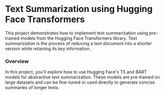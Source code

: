 # **Text Summarization using Hugging Face Transformers**
This project demonstrates how to implement text summarization using pre-trained models from the Hugging Face Transformers library. Text summarization is the process of reducing a text document into a shorter version while retaining its key information.

### **Overview**
In this project, you'll explore how to use Hugging Face's T5 and BART models for abstractive text summarization. These models are pre-trained on large datasets and can be fine-tuned or used directly to generate concise summaries of longer texts.
